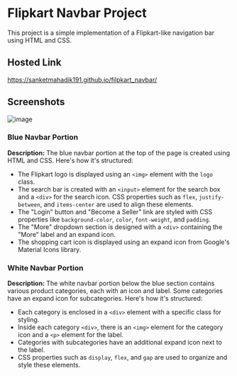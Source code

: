 # Flipkart Navbar Project

This project is a simple implementation of a Flipkart-like navigation bar using HTML and CSS.

## Hosted Link
https://sanketmahadik191.github.io/filpkart_navbar/

## Screenshots

![image](https://github.com/sanketmahadik191/filpkart_navbar/assets/125791466/82485dc4-4bdc-42ba-b446-3109fbec1558)

### Blue Navbar Portion

**Description:** The blue navbar portion at the top of the page is created using HTML and CSS. Here's how it's structured:

- The Flipkart logo is displayed using an `<img>` element with the `logo` class.
- The search bar is created with an `<input>` element for the search box and a `<div>` for the search icon. CSS properties such as `flex`, `justify-between`, and `items-center` are used to align these elements.
- The "Login" button and "Become a Seller" link are styled with CSS properties like `background-color`, `color`, `font-weight`, and `padding`.
- The "More" dropdown section is designed with a `<div>` containing the "More" label and an expand icon.
- The shopping cart icon is displayed using an expand icon from Google's Material Icons library.

### White Navbar Portion

**Description:** The white navbar portion below the blue section contains various product categories, each with an icon and label. Some categories have an expand icon for subcategories. Here's how it's structured:

- Each category is enclosed in a `<div>` element with a specific class for styling.
- Inside each category `<div>`, there is an `<img>` element for the category icon and a `<p>` element for the label.
- Categories with subcategories have an additional expand icon next to the label.
- CSS properties such as `display`, `flex`, and `gap` are used to organize and style these elements.






